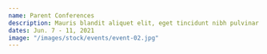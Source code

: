 ```yaml
---
name: Parent Conferences
description: Mauris blandit aliquet elit, eget tincidunt nibh pulvinar a. Curabitur non nulla sit amet nisl tempus convallis quis ac lectus.
dates: Jun. 7 - 11, 2021
image: "/images/stock/events/event-02.jpg"
---
```

